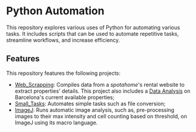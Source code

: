 # Python Automation

This repository explores various uses of Python for automating various tasks. It includes scripts that can be used to automate repetitive tasks, streamline workflows, and increase efficiency.

## Features

This repository features the following projects:

- [Web_Scrapping](Web_Scrapping): Compiles data from a _spotahome_'s rental website to extract properties' details. This project also includes a [Data Analysis](Web_Scrapping/barcelona-rental-properties-analysis.ipynb) on Barcelona's current available properties;
- [Small_Tasks](Small_Tasks): Automates simple tasks such as file conversion;
- [ImageJ](ImageJ): Runs automatic image analysis, such as, pre-processing images to their max intensity and cell counting based on threshold, on ImageJ using its macro language.